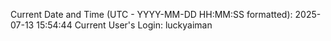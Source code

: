 Current Date and Time (UTC - YYYY-MM-DD HH:MM:SS formatted): 2025-07-13 15:54:44
Current User's Login: luckyaiman
